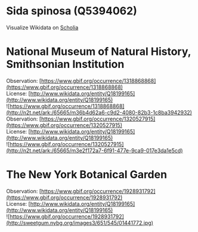 
Sida spinosa (Q5394062)
=======================
  
Visualize Wikidata on [Scholia](https://scholia.toolforge.org/taxon/Q5394062)
# National Museum of Natural History, Smithsonian Institution
  
Observation: [https://www.gbif.org/occurrence/1318868868](https://www.gbif.org/occurrence/1318868868)  
License: [http://www.wikidata.org/entity/Q18199165](http://www.wikidata.org/entity/Q18199165)  
![https://www.gbif.org/occurrence/1318868868](http://n2t.net/ark:/65665/m36b4d62a6-c9d2-4080-82b3-1c8ba3942932)  
Observation: [https://www.gbif.org/occurrence/1320527915](https://www.gbif.org/occurrence/1320527915)  
License: [http://www.wikidata.org/entity/Q18199165](http://www.wikidata.org/entity/Q18199165)  
![https://www.gbif.org/occurrence/1320527915](http://n2t.net/ark:/65665/m3e2f172a7-6f91-477e-9ca9-017e3da1e5cd)
# The New York Botanical Garden
  
Observation: [https://www.gbif.org/occurrence/1928931792](https://www.gbif.org/occurrence/1928931792)  
License: [http://www.wikidata.org/entity/Q18199165](http://www.wikidata.org/entity/Q18199165)  
![https://www.gbif.org/occurrence/1928931792](http://sweetgum.nybg.org/images3/651/545/01441772.jpg)